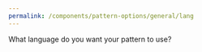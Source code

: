 ```yaml
---
permalink: /components/pattern-options/general/lang
---
```


What language do you want your pattern to use?
